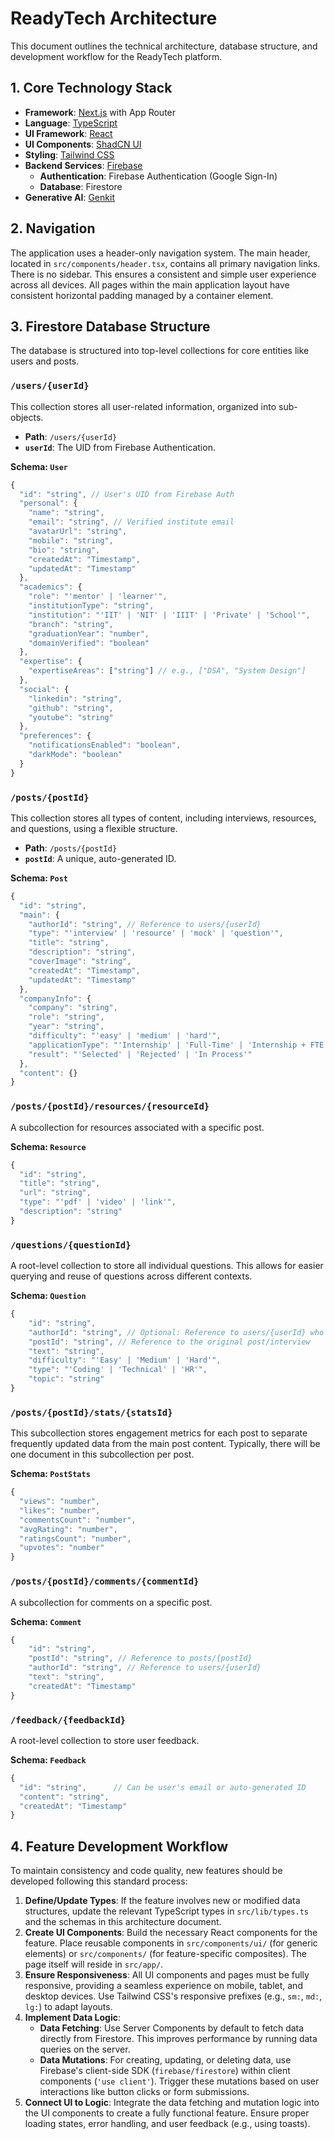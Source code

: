 # ReadyTech Architecture

This document outlines the technical architecture, database structure, and development workflow for the ReadyTech platform.

## 1. Core Technology Stack

- **Framework**: [Next.js](https://nextjs.org/) with App Router
- **Language**: [TypeScript](https://www.typescriptlang.org/)
- **UI Framework**: [React](https://reactjs.org/)
- **UI Components**: [ShadCN UI](https://ui.shadcn.com/)
- **Styling**: [Tailwind CSS](https://tailwindcss.com/)
- **Backend Services**: [Firebase](https://firebase.google.com/)
    - **Authentication**: Firebase Authentication (Google Sign-In)
    - **Database**: Firestore
- **Generative AI**: [Genkit](https://firebase.google.com/docs/genkit)

## 2. Navigation

The application uses a header-only navigation system. The main header, located in `src/components/header.tsx`, contains all primary navigation links. There is no sidebar. This ensures a consistent and simple user experience across all devices. All pages within the main application layout have consistent horizontal padding managed by a container element.

## 3. Firestore Database Structure

The database is structured into top-level collections for core entities like users and posts.

### `/users/{userId}`

This collection stores all user-related information, organized into sub-objects.

- **Path**: `/users/{userId}`
- **`userId`**: The UID from Firebase Authentication.

**Schema: `User`**
```typescript
{
  "id": "string", // User's UID from Firebase Auth
  "personal": {
    "name": "string",
    "email": "string", // Verified institute email
    "avatarUrl": "string",
    "mobile": "string",
    "bio": "string",
    "createdAt": "Timestamp",
    "updatedAt": "Timestamp"
  },
  "academics": {
    "role": "'mentor' | 'learner'",
    "institutionType": "string",
    "institution": "'IIT' | 'NIT' | 'IIIT' | 'Private' | 'School'",
    "branch": "string",
    "graduationYear": "number",
    "domainVerified": "boolean"
  },
  "expertise": {
    "expertiseAreas": ["string"] // e.g., ["DSA", "System Design"]
  },
  "social": {
    "linkedin": "string",
    "github": "string",
    "youtube": "string"
  },
  "preferences": {
    "notificationsEnabled": "boolean",
    "darkMode": "boolean"
  }
}
```

### `/posts/{postId}`

This collection stores all types of content, including interviews, resources, and questions, using a flexible structure.

- **Path**: `/posts/{postId}`
- **`postId`**: A unique, auto-generated ID.

**Schema: `Post`**
```typescript
{
  "id": "string",
  "main": {
    "authorId": "string", // Reference to users/{userId}
    "type": "'interview' | 'resource' | 'mock' | 'question'",
    "title": "string",
    "description": "string",
    "coverImage": "string",
    "createdAt": "Timestamp",
    "updatedAt": "Timestamp"
  },
  "companyInfo": {
    "company": "string",
    "role": "string",
    "year": "string",
    "difficulty": "'easy' | 'medium' | 'hard'",
    "applicationType": "'Internship' | 'Full-Time' | 'Internship + FTE'",
    "result": "'Selected' | 'Rejected' | 'In Process'"
  },
  "content": {}
}
```

### `/posts/{postId}/resources/{resourceId}`

A subcollection for resources associated with a specific post.

**Schema: `Resource`**
```typescript
{
  "id": "string",
  "title": "string",
  "url": "string",
  "type": "'pdf' | 'video' | 'link'",
  "description": "string"
}
```

### `/questions/{questionId}`

A root-level collection to store all individual questions. This allows for easier querying and reuse of questions across different contexts.

**Schema: `Question`**
```typescript
{
    "id": "string",
    "authorId": "string", // Optional: Reference to users/{userId} who posted it directly
    "postId": "string", // Reference to the original post/interview
    "text": "string",
    "difficulty": "'Easy' | 'Medium' | 'Hard'",
    "type": "'Coding' | 'Technical' | 'HR'",
    "topic": "string"
}
```

### `/posts/{postId}/stats/{statsId}`

This subcollection stores engagement metrics for each post to separate frequently updated data from the main post content. Typically, there will be one document in this subcollection per post.

**Schema: `PostStats`**
```typescript
{
  "views": "number",
  "likes": "number",
  "commentsCount": "number",
  "avgRating": "number",
  "ratingsCount": "number",
  "upvotes": "number"
}
```

### `/posts/{postId}/comments/{commentId}`

A subcollection for comments on a specific post.

**Schema: `Comment`**
```typescript
{
    "id": "string",
    "postId": "string", // Reference to posts/{postId}
    "authorId": "string", // Reference to users/{userId}
    "text": "string",
    "createdAt": "Timestamp"
}
```


### `/feedback/{feedbackId}`

A root-level collection to store user feedback.

**Schema: `Feedback`**
```typescript
{
  "id": "string",      // Can be user's email or auto-generated ID
  "content": "string",
  "createdAt": "Timestamp"
}
```

## 4. Feature Development Workflow

To maintain consistency and code quality, new features should be developed following this standard process:

1.  **Define/Update Types**: If the feature involves new or modified data structures, update the relevant TypeScript types in `src/lib/types.ts` and the schemas in this architecture document.
2.  **Create UI Components**: Build the necessary React components for the feature. Place reusable components in `src/components/ui/` (for generic elements) or `src/components/` (for feature-specific composites). The page itself will reside in `src/app/`.
3.  **Ensure Responsiveness**: All UI components and pages must be fully responsive, providing a seamless experience on mobile, tablet, and desktop devices. Use Tailwind CSS's responsive prefixes (e.g., `sm:`, `md:`, `lg:`) to adapt layouts.
4.  **Implement Data Logic**:
    - **Data Fetching**: Use Server Components by default to fetch data directly from Firestore. This improves performance by running data queries on the server.
    - **Data Mutations**: For creating, updating, or deleting data, use Firebase's client-side SDK (`firebase/firestore`) within client components (`'use client'`). Trigger these mutations based on user interactions like button clicks or form submissions.
5.  **Connect UI to Logic**: Integrate the data fetching and mutation logic into the UI components to create a fully functional feature. Ensure proper loading states, error handling, and user feedback (e.g., using toasts).
